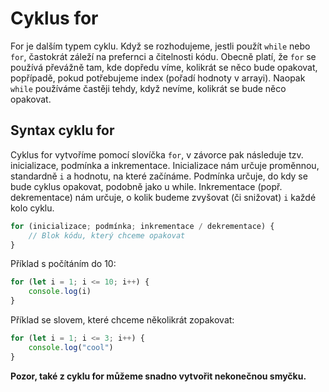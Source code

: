 # Cyklus for

For je dalším typem cyklu. Když se rozhodujeme, jestli použít `while` nebo `for`, častokrát záleží na prefernci a čitelnosti kódu. Obecně platí, že `for` se používá převážně tam, kde dopředu víme, kolikrát se něco bude opakovat, popřípadě, pokud potřebujeme index (pořadí hodnoty v arrayi). Naopak `while` používáme častěji tehdy, když nevíme, kolikrát se bude něco opakovat.

## Syntax cyklu for

Cyklus for vytvoříme pomocí slovíčka `for`, v závorce pak následuje tzv. inicializace, podmínka a inkrementace. Inicializace nám určuje proměnnou, standardně `i` a hodnotu, na které začínáme. Podmínka určuje, do kdy se bude cyklus opakovat, podobně jako u while. Inkrementace (popř. dekrementace) nám určuje, o kolik budeme zvyšovat (či snižovat) `i` každé kolo cyklu.

```js
for (inicializace; podmínka; inkrementace / dekrementace) {
    // Blok kódu, který chceme opakovat
}
```

Příklad s počítáním do 10:

```js
for (let i = 1; i <= 10; i++) {
    console.log(i)
}
```

Příklad se slovem, které chceme několikrát zopakovat:

```js
for (let i = 1; i <= 3; i++) {
    console.log("cool")
}
```

**Pozor, také z cyklu for můžeme snadno vytvořit nekonečnou smyčku.**
